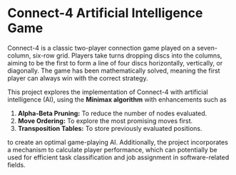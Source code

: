 # Connect-4 Artificial Intelligence Game

Connect-4 is a classic two-player connection game played on a seven-column, six-row grid. Players take turns dropping discs into the columns, aiming to be the first to form a line of four discs horizontally, vertically, or diagonally. The game has been mathematically solved, meaning the first player can always win with the correct strategy.

This project explores the implementation of Connect-4 with artificial intelligence (AI), using the **Minimax algorithm** with enhancements such as
1. **Alpha-Beta Pruning:** To reduce the number of nodes evaluated. 
2. **Move Ordering:** To explore the most promising moves first.
3. **Transposition Tables:** To store previously evaluated positions.

to create an optimal game-playing AI. Additionally, the project incorporates a mechanism to calculate player performance, which can potentially be used for efficient task classification and job assignment in software-related fields.
